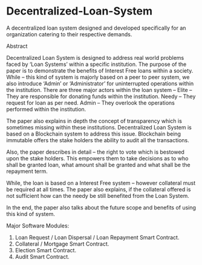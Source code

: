 # Decentralized-Loan-System
A decentralized loan system designed and developed specifically for an organization catering to their respective demands. 

Abstract

Decentralized Loan System is designed to address real world problems faced by ‘Loan Systems’ within a specific institution. The purpose of the paper is to demonstrate the benefits of Interest Free loans within a society. While – this kind of system is majorly based on a peer to peer system, we also introduce ‘Admin’ or ‘Administrator’ for uninterrupted operations within the institution. There are three major actors within the loan system – 
Elite – They are responsible for donating funds within the institution.
Needy – They request for loan as per need.
Admin – They overlook the operations performed within the institution.

The paper also explains in depth the concept of transparency which is sometimes missing within these institutions. Decentralized Loan System is based on a Blockchain system to address this issue. Blockchain being immutable offers the stake holders the ability to audit all the transactions.

Also, the paper describes in detail – the right to vote which is bestowed upon the stake holders. This empowers them to take decisions as to who shall be granted loan, what amount shall be granted and what shall be the repayment term.

While, the loan is based on a Interest Free system – however collateral must be required at all times. The paper also explains, if the collateral offered is not sufficient how can the needy be still benefited from the Loan System.

In the end, the paper also talks about the future scope and benefits of using this kind of system. 


Major Software Modules:

1.	Loan Request / Loan Dispersal / Loan Repayment Smart Contract.
2.	Collateral / Mortgage Smart Contract.
3.	Election Smart Contract.
4.	Audit Smart Contract.
